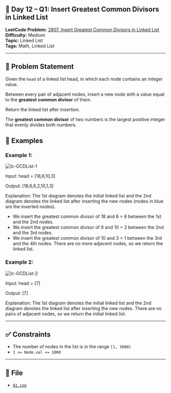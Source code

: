 ## 🧩 **Day 12 – Q1: Insert Greatest Common Divisors in Linked List**

**LeetCode Problem:** [2807. Insert Greatest Common Divisors in Linked List](https://leetcode.com/problems/insert-greatest-common-divisors-in-linked-list)  
**Difficulty:** Medium  
**Topic:** Linked List  
**Tags:** Math, Linked List

---

## 📄 Problem Statement

Given the `head` of a linked list head, in which each node contains an integer value.

Between every pair of adjacent nodes, insert a new node with a value equal to the **greatest common divisor** of them.

Return the linked list after insertion.

The **greatest common divisor** of two numbers is the largest positive integer that evenly divides both numbers.

## 🧠 Examples

### Example 1:

![lc-GCDList-1](https://assets.leetcode.com/uploads/2023/07/18/ex1_copy.png)

Input: head = [18,6,10,3]

Output: [18,6,6,2,10,1,3]

Explanation: The 1st diagram denotes the initial linked list and the 2nd diagram denotes the linked list after inserting the new nodes (nodes in blue are the inserted nodes).

- We insert the greatest common divisor of 18 and 6 = 6 between the 1st and the 2nd nodes.
- We insert the greatest common divisor of 6 and 10 = 2 between the 2nd and the 3rd nodes.
- We insert the greatest common divisor of 10 and 3 = 1 between the 3rd and the 4th nodes.
  There are no more adjacent nodes, so we return the linked list.

### Example 2:

![lc-GCDList-2](https://assets.leetcode.com/uploads/2023/07/18/ex2_copy1.png)

Input: head = [7]

Output: [7]

Explanation: The 1st diagram denotes the initial linked list and the 2nd diagram denotes the linked list after inserting the new nodes.
There are no pairs of adjacent nodes, so we return the initial linked list.

---

## ✅ Constraints

- The number of nodes in the list is in the range `[1, 5000]`
- `1 <= Node.val <= 1000`

---

## 📁 File

- [`Q1.cpp`](./Q1.cpp)
